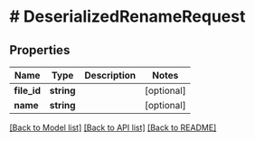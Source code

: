 # # DeserializedRenameRequest

## Properties

Name | Type | Description | Notes
------------ | ------------- | ------------- | -------------
**file_id** | **string** |  | [optional]
**name** | **string** |  | [optional]

[[Back to Model list]](../../README.md#models) [[Back to API list]](../../README.md#endpoints) [[Back to README]](../../README.md)
